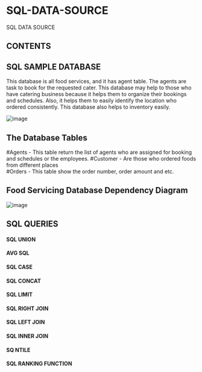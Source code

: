 # SQL-DATA-SOURCE
SQL DATA SOURCE 

## CONTENTS








## SQL SAMPLE DATABASE
This database is all food services, and it has agent table. The agents are task to book for the requested cater. This database may help to those who have catering business because it helps them to organize their bookings and schedules. Also, it helps them to easily identify the location who ordered consistently. This database also helps to inventory easily.

![image](https://user-images.githubusercontent.com/73151103/103191378-c0b63300-48a2-11eb-9d14-e4a5d1787fca.png)

##  The Database Tables
 #Agents    - This table return the list of agents who are assigned for booking and schedules or the employees.
 #Customer  - Are those who ordered foods from different places  
 #Orders    - This table show the order number, order amount and etc. 

## Food Servicing Database Dependency Diagram
![image](https://user-images.githubusercontent.com/73151103/103195505-6cb24b00-48b0-11eb-9e8f-914c6586e264.png)

## SQL QUERIES
#### SQL UNION
#### AVG SQL
#### SQL CASE
#### SQL CONCAT 
#### SQL LIMIT 
#### SQL RIGHT JOIN
#### SQL LEFT JOIN
#### SQL INNER JOIN
#### SQ NTILE
#### SQL RANKING FUNCTION
